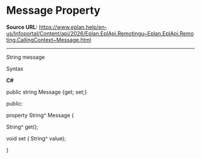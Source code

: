 # Message Property

**Source URL:** https://www.eplan.help/en-us/Infoportal/Content/api/2026/Eplan.EplApi.Remotingu~Eplan.EplApi.Remoting.CallingContext~Message.html

---

String message

Syntax

**C#**



public string Message {get; set;}

public:

property String^ Message {

   String^ get();

   void set (    String^ value);

}

